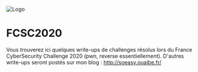 ![Logo](https://pbs.twimg.com/profile_banners/1150505682/1584633083/1500x500)

# FCSC2020

Vous trouverez ici quelques write-ups de challenges résolus lors du France CyberSecurity Challenge 2020 (pwn, reverse essentiellement).
D'autres write-ups seront postés sur mon blog : http://soeasy.ouaibe.fr/
